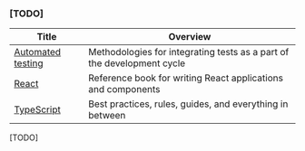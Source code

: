 ### [TODO]

<!-- prettier-ignore-start -->
<!-- start_toc -->
| Title | Overview |
|---|---|
| [Automated testing](/playbooks/javascript/automated-testing.md#readme) | Methodologies for integrating tests as a part of the development cycle |
| [React](/playbooks/javascript/react.md#readme) | Reference book for writing React applications and components |
| [TypeScript](/playbooks/javascript/typescript.md#readme) | Best practices, rules, guides, and everything in between |
<!-- end_toc -->
<!-- prettier-ignore-end -->

[TODO]
